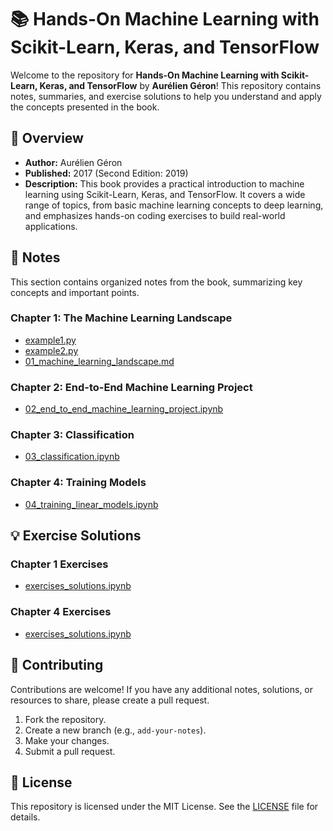 # 📚 Hands-On Machine Learning with Scikit-Learn, Keras, and TensorFlow

Welcome to the repository for **Hands-On Machine Learning with Scikit-Learn, Keras, and TensorFlow** by **Aurélien Géron**! This repository contains notes, summaries, and exercise solutions to help you understand and apply the concepts presented in the book.

## 📖 Overview

- **Author:** Aurélien Géron
- **Published:** 2017 (Second Edition: 2019)
- **Description:** This book provides a practical introduction to machine learning using Scikit-Learn, Keras, and TensorFlow. It covers a wide range of topics, from basic machine learning concepts to deep learning, and emphasizes hands-on coding exercises to build real-world applications.

## 📝 Notes

This section contains organized notes from the book, summarizing key concepts and important points.

### Chapter 1: The Machine Learning Landscape

- [example1.py](/Chapter1/example1.py) 
- [example2.py](/Chapter1/example2.py)
- [01_machine_learning_landscape.md](/Chapter1/01_machine_learning_landscape.md)


### Chapter 2: End-to-End Machine Learning Project

- [02_end_to_end_machine_learning_project.ipynb](/Chapter2/02_end_to_end_machine_learning_project.ipynb)

### Chapter 3: Classification

- [03_classification.ipynb](/Chapter3/03_classification.ipynb)

### Chapter 4: Training Models

- [04_training_linear_models.ipynb](/Chapter4/04_training_linear_models.ipynb)


## 💡 Exercise Solutions

### Chapter 1 Exercises

- [exercises_solutions.ipynb](/Chapter1/exercises_solutions.ipynb)


### Chapter 4 Exercises

- [exercises_solutions.ipynb](/Chapter4/exercises_solutions.ipynb)


## 🤝 Contributing

Contributions are welcome! If you have any additional notes, solutions, or resources to share, please create a pull request. 

1. Fork the repository.
2. Create a new branch (e.g., `add-your-notes`).
3. Make your changes.
4. Submit a pull request.

## 📄 License

This repository is licensed under the MIT License. See the [LICENSE](LICENSE) file for details.
